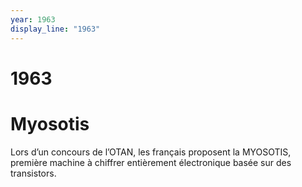 ```yaml
---
year: 1963
display_line: "1963"
---
```


# 1963
# Myosotis

Lors d’un concours de l’OTAN, les français proposent la MYOSOTIS, première machine à chiffrer entièrement électronique basée sur des transistors.